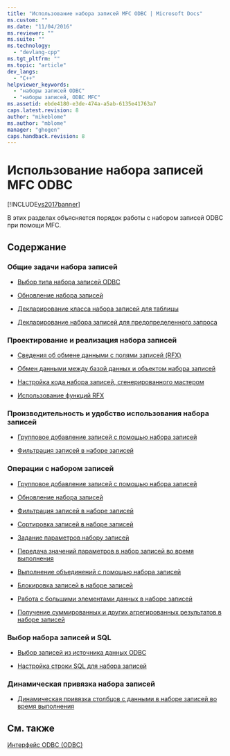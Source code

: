 ```yaml
---
title: "Использование набора записей MFC ODBC | Microsoft Docs"
ms.custom: ""
ms.date: "11/04/2016"
ms.reviewer: ""
ms.suite: ""
ms.technology: 
  - "devlang-cpp"
ms.tgt_pltfrm: ""
ms.topic: "article"
dev_langs: 
  - "C++"
helpviewer_keywords: 
  - "наборы записей ODBC"
  - "наборы записей, ODBC MFC"
ms.assetid: ebde4180-e3de-474a-a5ab-6135e41763a7
caps.latest.revision: 8
author: "mikeblome"
ms.author: "mblome"
manager: "ghogen"
caps.handback.revision: 8
---
```

# Использование набора записей MFC ODBC
[!INCLUDE[vs2017banner](../../assembler/inline/includes/vs2017banner.md)]

В этих разделах объясняется порядок работы с набором записей ODBC при помощи MFC.  
  
## Содержание  
  
### Общие задачи набора записей  
  
-   [Выбор типа набора записей ODBC](../../data/odbc/recordset-odbc.md)  
  
-   [Обновление набора записей](../../data/odbc/recordset-requerying-a-recordset-odbc.md)  
  
-   [Декларирование класса набора записей для таблицы](../../data/odbc/recordset-declaring-a-class-for-a-table-odbc.md)  
  
-   [Декларирование набора записей для предопределенного запроса](../../data/odbc/recordset-declaring-a-class-for-a-predefined-query-odbc.md)  
  
### Проектирование и реализация набора записей  
  
-   [Сведения об обмене данными с полями записей \(RFX\)](../../data/odbc/record-field-exchange-rfx.md)  
  
-   [Обмен данными между базой данных и объектом набора записей](../../data/odbc/record-field-exchange-using-rfx.md)  
  
-   [Настройка кода набора записей, сгенерированного мастером](../../data/odbc/record-field-exchange-working-with-the-wizard-code.md)  
  
-   [Использование функций RFX](../../data/odbc/record-field-exchange-using-the-rfx-functions.md)  
  
### Производительность и удобство использования набора записей  
  
-   [Групповое добавление записей с помощью набора записей](../../data/odbc/recordset-adding-records-in-bulk-odbc.md)  
  
-   [Фильтрация записей в наборе записей](../../data/odbc/recordset-filtering-records-odbc.md)  
  
### Операции с набором записей  
  
-   [Групповое добавление записей с помощью набора записей](../../data/odbc/recordset-adding-records-in-bulk-odbc.md)  
  
-   [Обновление набора записей](../../data/odbc/recordset-requerying-a-recordset-odbc.md)  
  
-   [Фильтрация записей в наборе записей](../../data/odbc/recordset-filtering-records-odbc.md)  
  
-   [Сортировка записей в наборе записей](../../data/odbc/recordset-sorting-records-odbc.md)  
  
-   [Задание параметров набору записей](../../data/odbc/recordset-parameterizing-a-recordset-odbc.md)  
  
-   [Передача значений параметров в набор записей во время выполнения](../../data/odbc/recordset-parameterizing-a-recordset-odbc.md)  
  
-   [Выполнение объединений с помощью набора записей](../Topic/Recordset:%20Performing%20a%20Join%20\(ODBC\).md)  
  
-   [Блокировка записей в наборе записей](../../data/odbc/recordset-locking-records-odbc.md)  
  
-   [Работа с большими элементами данных в наборе записей](../../data/odbc/recordset-working-with-large-data-items-odbc.md)  
  
-   [Получение суммированных и других агрегированных результатов в наборе записей](../../data/odbc/recordset-obtaining-sums-and-other-aggregate-results-odbc.md)  
  
### Выбор набора записей и SQL  
  
-   [Выбор записей из источника данных ODBC](../Topic/Recordset:%20How%20Recordsets%20Select%20Records%20\(ODBC\).md)  
  
-   [Настройка строки SQL для набора записей](../../data/odbc/sql-customizing-your-recordset’s-sql-statement-odbc.md)  
  
### Динамическая привязка набора записей  
  
-   [Динамическая привязка столбцов с данными в наборе записей во время выполнения](../../data/odbc/recordset-dynamically-binding-data-columns-odbc.md)  
  
## См. также  
 [Интерфейс ODBC \(ODBC\)](../Topic/Open%20Database%20Connectivity%20\(ODBC\).md)